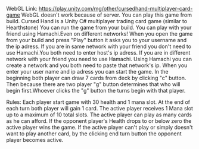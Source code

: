 WebGL Link: https://play.unity.com/mg/other/cursedhand-multiplayer-card-game
WebGL doesn't work because of server. You can play this game from build.
Cursed Hand is a Unity C# multiplayer trading card game (similar to Hearthstone)
You can run the game from your build.
You can play with your friend using Hamachi.Even on different networks!
When you open the game from your build and press "Play" button it asks you to your username
and the ip adress.
If you are in same network with your friend you don't need to use Hamachi.You both need to enter 
host's ip adress.
If you are in different network with your friend you need to use Hamachi.
	Using Hamachi you can create a network and you both need to paste that network's ip.
When you enter your user name and ip adress you can start the game.
In the beginning both player can draw 7 cards from deck by clicking "c" button.
Then because there are two player "g" button determines that who will begin first.Whoever clicks
the "g" button the turns begin with that player.

Rules:
Each player start game with 30 health and 1 mana slot.
At the end of each turn both player will gain 1 card.
The active player receives 1 Mana slot up to a maximum of 10 total slots.
The active player can play as many cards as he can afford.
If the opponent player's Health drops to or below zero the active player wins the game.
If the active player can't play or simply doesn't want to play another card, by the clicking end turn button the opponent player becomes active.
 

